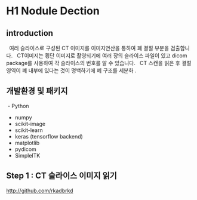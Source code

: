 # H1 Nodule Dection 


## introduction
  
   여러 슬라이스로 구성된 CT 이미지를 이미지연산을 통하여 폐 결절 부분을 검출합니다. 
   CT이미지는 횡단 이미지로 촬영되기에 여러 장의 슬라이스 파일이 있고 dicom package를 사용하여 각 슬라이스의 번호를 알 수 있습니다.
   CT 스캔을 읽은 후 결절 영역이 폐 내부에 있다는 것이 명백하기에 폐 구조를 세분화 .



## 개발환경 및 패키지

  - Python
  - numpy
  - scikit-image
  - scikit-learn
  - keras (tensorflow backend)
  - matplotlib
  - pydicom
  - SimpleITK
  
  
  
## Step 1 : CT 슬라이스 이미지 읽기 


http://github.com/rkadbrkd
  
  
  








